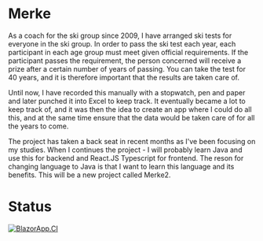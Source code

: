 # Merke

As a coach for the ski group since 2009, I have arranged ski tests for everyone in the ski group. 
In order to pass the ski test each year, each participant in each age group must meet given official requirements.
If the participant passes the requirement, the person concerned will receive a prize after a certain number of years of passing. 
You can take the test for 40 years, and it is therefore important that the results are taken care of.

Until now, I have recorded this manually with a stopwatch, pen and paper and later punched it into Excel to keep track.
It eventually became a lot to keep track of, and it was then the idea to create an app where I could do all this, 
and at the same time ensure that the data would be taken care of for all the years to come.


The project has taken a back seat in recent months as I've been focusing on my studies. 
When I continues the project - I will probably learn Java and use this for backend and React.JS Typescript for frontend.
The reson for changing language to Java is that I want to learn this language and its benefits.
This will be a new project called Merke2.


# Status
[![BlazorApp.CI](https://github.com/terjetopland/Merke/actions/workflows/dotnet.yml/badge.svg)](https://github.com/terjetopland/Merke/actions/workflows/dotnet.yml)
